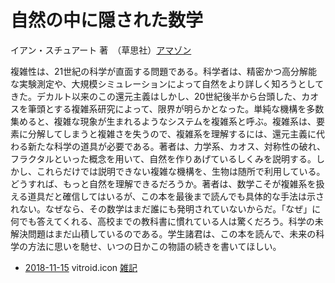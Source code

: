 # 自然の中に隠された数学

イアン・スチュアート 著　（草思社）[アマゾン](http://amzn.asia/d/9dgMgtE)



複雑性は、21世紀の科学が直面する問題である。科学者は、精密かつ高分解能な実験測定や、大規模シミュレーションによって自然をより詳しく知ろうとしてきた。デカルト以来のこの還元主義はしかし、20世紀後半から台頭した、カオスを筆頭とする複雑系研究によって、限界が明らかとなった。単純な機構を多数集めると、複雑な現象が生まれるようなシステムを複雑系と呼ぶ。複雑系は、要素に分解してしまうと複雑さを失うので、複雑系を理解するには、還元主義に代わる新たな科学の道具が必要である。著者は、力学系、カオス、対称性の破れ、フラクタルといった概念を用いて、自然を作りあげているしくみを説明する。しかし、これらだけでは説明できない複雑な機構を、生物は随所で利用している。どうすれば、もっと自然を理解できるだろうか。著者は、数学こそが複雑系を扱える道具だと確信してはいるが、この本を最後まで読んでも具体的な手法は示されない。なぜなら、その数学はまだ誰にも発明されていないからだ。「なぜ」に何でも答えてくれる、高校までの教科書に慣れている人は驚くだろう。科学の未解決問題はまだ山積しているのである。学生諸君は、この本を読んで、未来の科学の方法に思いを馳せ、いつの日かこの物語の続きを書いてほしい。




* [2018-11-15](2018-11-15.md) vitroid.icon [雑記](雑記.md)



